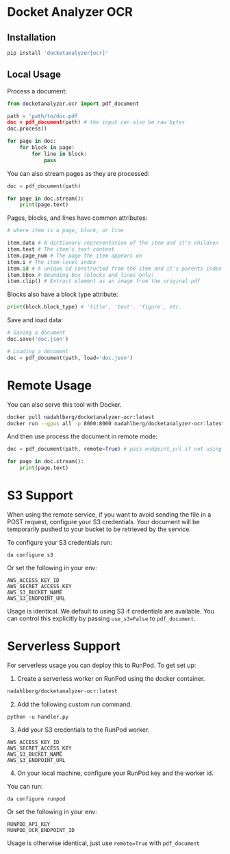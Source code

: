 # Docket Analyzer OCR

## Installation

```bash
pip install 'docketanalyzer[ocr]'
```

## Local Usage

Process a document:

```python
from docketanalyzer.ocr import pdf_document

path = 'path/to/doc.pdf
doc = pdf_document(path) # the input can also be raw bytes
doc.process()

for page in doc:
    for block in page:
        for line in block:
            pass
```

You can also stream pages as they are processed:

```python
doc = pdf_document(path)

for page in doc.stream():
    print(page.text)
```

Pages, blocks, and lines have common attributes:

```python
# where item is a page, block, or line

item.data # A dictionary representation of the item and it's children
item.text # The item's text content
item.page_num # The page the item appears on
item.i # The item-level index
item.id # A unique id constructed from the item and it's parents index (e.g. 3-2-1 for the first line in the second block on the third page).
item.bbox # Bounding box (blocks and lines only)
item.clip() # Extract element as an image from the original pdf
```

Blocks also have a block type attribute:

```python
print(block.block_type) # 'title', 'text', 'figure', etc.
```

Save and load data:

```python
# Saving a document
doc.save('doc.json')

# Loading a document
doc = pdf_document(path, load='doc.json')
```

# Remote Usage

You can also serve this tool with Docker.

```bash
docker pull nadahlberg/docketanalyzer-ocr:latest
docker run --gpus all -p 8000:8000 nadahlberg/docketanalyzer-ocr:latest
```

And then use process the document in remote mode:

```python
doc = pdf_document(path, remote=True) # pass endpoint_url if not using localhost

for page in doc.stream():
    print(page.text)
```

# S3 Support

When using the remote service, if you want to avoid sending the file in a POST request, configure your S3 credentials. Your document will be temporarily pushed to your bucket to be retrieved by the service.

To configure your S3 credentials run:

```
da configure s3
```

Or set the following in your env:

```
AWS_ACCESS_KEY_ID
AWS_SECRET_ACCESS_KEY
AWS_S3_BUCKET_NAME
AWS_S3_ENDPOINT_URL
```

Usage is identical. We default to using S3 if credentials are available. You can control this explicitly by passing `use_s3=False` to `pdf_document`.

# Serverless Support

For serverless usage you can deploy this to RunPod. To get set up:

1. Create a serverless worker on RunPod using the docker container.

```bash
nadahlberg/docketanalyzer-ocr:latest
```

2. Add the following custom run command.

```
python -u handler.py
```

3. Add your S3 credentials to the RunPod worker.

```
AWS_ACCESS_KEY_ID
AWS_SECRET_ACCESS_KEY
AWS_S3_BUCKET_NAME
AWS_S3_ENDPOINT_URL
```

4. On your local machine, configure your RunPod key and the worker id.

You can run:

```
da configure runpod
```

Or set the following in your env:

```
RUNPOD_API_KEY
RUNPOD_OCR_ENDPOINT_ID
```

Usage is otherwise identical, just use `remote=True` with `pdf_document` 
